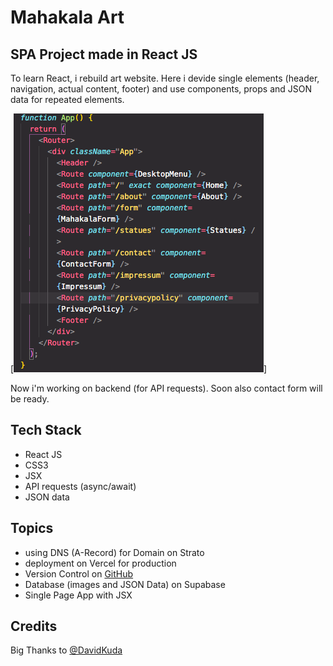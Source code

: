 # Mahakala Art

## SPA Project made in React JS

To learn React, i rebuild art website.
Here i devide single elements (header, navigation, actual content, footer) and use components, props and JSON data for repeated elements.

[![screenshot](src/img/screenshot.png)]

Now i'm working on backend (for API requests).
Soon also contact form will be ready.

## Tech Stack

- React JS
- CSS3
- JSX
- API requests (async/await)
- JSON data

## Topics

- using DNS (A-Record) for Domain on Strato
- deployment on Vercel for production
- Version Control on [GitHub](https://github.com/krisbaranski/mahakala-art)
- Database (images and JSON Data) on Supabase
- Single Page App with JSX 

## Credits

Big Thanks to [@DavidKuda](https://github.com/DavidKuda)